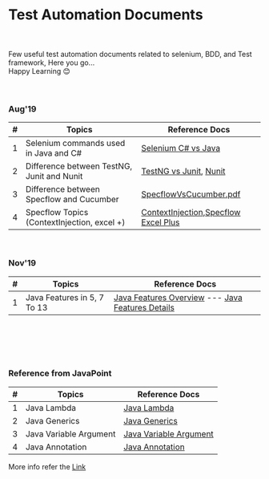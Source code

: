 # Test Automation Documents
<br><br>
Few useful test automation documents related to selenium, BDD, and Test framework, Here you go...<br>
Happy Learning 😊 <br>
<br><br>

### Aug'19 <br>

#|Topics  | Reference Docs
--|------------ | -------------
1|Selenium commands used in Java and C#| [Selenium C# vs Java](https://github.com/rajadhiRajacom/QATest/blob/master/Selenium-C%23-Java_Version.pdf)
2| Difference between TestNG, Junit and Nunit | [TestNG vs Junit](https://github.com/rajadhiRajacom/DevTest/blob/master/Test%20Framewor_TestNG-JUnit.pdf), [Nunit](https://github.com/rajadhiRajacom/QATest/blob/master/Test%20Framewor_NUnit.pdf)
3| Difference between Specflow and Cucumber | [SpecflowVsCucumber.pdf](https://github.com/rajadhiRajacom/QATest/blob/master/BDD-Specflow_VS_Cucumber.pdf)
4|Specflow Topics (ContextInjection, excel +) |[ContextInjection](https://github.com/rajadhiRajacom/QATest/blob/master/Context_Injection_Specflow.pdf),[Specflow Excel Plus](https://github.com/rajadhiRajacom/QATest/blob/master/Specflow_Excel_Plus.pdf)

<br>

### Nov'19 <br>

#|Topics  | Reference Docs
--|------------ | -------------
1|Java Features in 5, 7 To 13 | [Java Features Overview](https://github.com/rajadhiRajacom/DevTest/blob/master/Java_Features_Overview.pdf) --- [ Java Features Details](https://github.com/rajadhiRajacom/DevTest/blob/master/Java_Features.pdf)



<br><br><br><br>




### Reference from JavaPoint  <br>

#|Topics  | Reference Docs
--|------------ | -------------
1|Java Lambda  |[ Java Lambda ](https://github.com/rajadhiRajacom/DevTest/blob/master/Java_Lambda_javatpoint.pdf)
2|Java Generics  |[ Java Generics ](https://github.com/rajadhiRajacom/DevTest/blob/master/Java_Generics_javatpoint.pdf)
3|Java Variable Argument  |[ Java Variable Argument ](https://github.com/rajadhiRajacom/DevTest/blob/master/Java_Variable%20Argument_javatpoint.pdf)
4|Java Annotation  |[ Java Annotation ](https://github.com/rajadhiRajacom/DevTest/blob/master/Java%20Annotations_javatpoint.pdf)

More info refer the [Link](https://www.javatpoint.com/)
<br><br>
